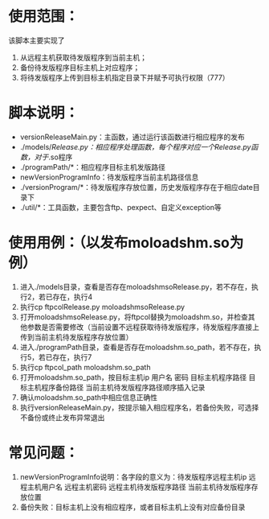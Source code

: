 # 使用范围：
  该脚本主要实现了
  1. 从远程主机获取待发版程序到当前主机；
  2. 备份待发版程序目标主机上对应程序；
  3. 将待发版程序上传到目标主机指定目录下并赋予可执行权限（777）
# 脚本说明：
  * versionReleaseMain.py：主函数，通过运行该函数进行相应程序的发布
  * ./models/*Release.py：相应程序处理函数，每个程序对应一个Release.py函数，对于*.so程序
  * ./programPath/*：相应程序目标主机发版路径
  * newVersionProgramInfo：待发版程序当前主机路径信息
  * ./versionProgram/*：待发版程序存放位置，历史发版程序存在于相应date目录下
  * ./util/*：工具函数，主要包含ftp、pexpect、自定义exception等
# 使用用例：（以发布moloadshm.so为例）
  1. 进入./models目录，查看是否存在moloadshmsoRelease.py，若不存在，执行2，若已存在，执行4
  2. 执行cp ftpcolRelease.py moloadshmsoRelease.py
  3. 打开moloadshmsoRelease.py，将ftpcol替换为moloadshm.so，并检查其他参数是否需要修改（当前设置不远程获取待待发版程序，待发版程序直接上传到当前主机待发版程序存放位置）
  4. 进入./programPath目录，查看是否存在moloadshm.so_path，若不存在，执行5，若已存在，执行7
  5. 执行cp ftpcol_path moloadshm.so_path
  6. 打开moloadshm.so_path，按目标主机ip 用户名 密码 目标主机程序路径 目标主机程序备份路径 当前主机待发版程序路径顺序插入记录
  7. 确认moloadshm.so_path中相应信息正确性
  8. 执行versionReleaseMain.py，按提示输入相应程序名，若备份失败，可选择不备份或终止发布异常退出
# 常见问题：
  1. newVersionProgramInfo说明：各字段的意义为：待发版程序远程主机ip 远程主机用户名 远程主机密码 远程主机待发版程序路径 当前主机待发版程序存放位置
  2. 备份失败：目标主机上没有相应程序，或者目标主机上没有对应备份目录

